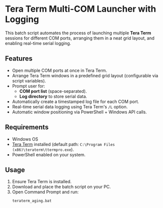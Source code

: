 # Tera Term Multi-COM Launcher with Logging

This batch script automates the process of launching multiple **Tera Term** sessions for different COM ports, arranging them in a neat grid layout, and enabling real-time serial logging.

## Features
- Open multiple COM ports at once in Tera Term.
- Arrange Tera Term windows in a predefined grid layout (configurable via script variables).
- Prompt user for:
  - **COM port list** (space-separated).
  - **Log directory** to store serial data.
- Automatically create a timestamped log file for each COM port.
- Real-time serial data logging using Tera Term's `/L` option.
- Automatic window positioning via PowerShell + Windows API calls.

## Requirements
- Windows OS
- [Tera Term](https://ttssh2.osdn.jp/) installed (default path: `C:\Program Files (x86)\teraterm\ttermpro.exe`).
- PowerShell enabled on your system.

## Usage
1. Ensure Tera Term is installed.
2. Download and place the batch script on your PC.
3. Open Command Prompt and run:
   ```bash
   teraterm_aging.bat
